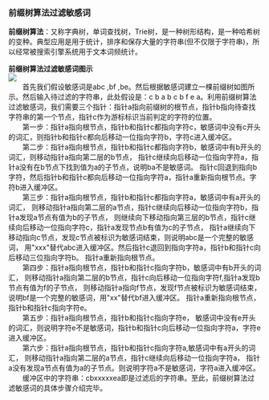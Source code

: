 ### 前缀树算法过滤敏感词  

**前缀树算法**：又称字典树，单词查找树，Trie树，是一种树形结构，是一种哈希树的变种。典型应用是用于统计，排序和保存大量的字符串(但不仅限于字符串)，所以经常被搜索引擎系统用于文本词频统计。   

**前缀树算法过滤敏感词图示**  
![](https://github.com/zhuqianqian1996/Technology/blob/master/%E5%9B%BE%E7%89%87/2.bmp)  
&emsp;&emsp;首先我们假设敏感词是abc ,bf ,be。然后根据敏感词建立一棵前缀树如图所示。然后输入待过滤的字符串，此处假设是：c b a b c b f e a。利用前缀树算法过滤敏感词，我们需要三个指针：指针a指向前缀树的根节点，指针b指向待查找字符串的第一个节点，指针c作为游标标识当前判定的字符的位置。  
&emsp;&emsp;第一步：指针a指向根节点，指针b和指针c都指向字符c，敏感词中没有c开头的词汇，则指针b和指针c都向后移动一位指向字符b，字符c进入缓冲区。  
&emsp;&emsp;第二步：指针a指向根节点，指针b和指针c都指向字符b，敏感词中有b开头的词汇，则移动指针a指向第二层的b节点，
指针c继续向后移动一位指向字符a，指针a没有在b节点下找到值为a的子节点，说明ba不是敏感词。
指针c回退到指向b字符，然后指针b和指针c都向后移动一位指向字符a，指针a重新指向根节点。字符b进入缓冲区。  
&emsp;&emsp;第三步：指针a指向根节点，指针b和指针c都指向字符a，敏感词中有a开头的词汇，
则移动指针a指向第二层的a节点，指针c继续向后移动一位指向字符b，指针a发现a节点有值为b的子节点，
则继续向下移动指向第三层的b节点，指针c继续向后移动一位指向字符c，指针a发现节点b有值为c的子节点，
指针a继续向下移动指向c节点，发现c节点被标识为敏感词结束，则说明abc是一个完整的敏感词，
用"xxx"替代abc进入缓冲区。然后指针c退回到指向字符a，指针b和指针c向后移动三位指向字符b。
指针a重新指向根节点。  
&emsp;&emsp;第四步：指针a指向根节点，指针b和指针c指向字符b，敏感词中有b开头的词汇，
则移动指针a指向第二层的b节点，指针c向后移动一位指向字符f,指针a发现b节点有值为f的子节点，
则移动指针a指向f节点，发现f节点被标识为敏感词结束，说明bf是一个完整的敏感词，用"xx"替代bf进入缓冲区。
指针a重新指向根节点，指针b和指针c指向字符e。    
&emsp;&emsp;第五步：指针a指向根节点，指针b和指针c指向字符e，
敏感词中没有e开头的词汇，则说明字符e不是敏感词，指针b和指针c向后移动一位指向字符a，字符e进入缓冲区。  
&emsp;&emsp;第六步：指针a指向根节点，指针b和指针c指向字符a,敏感词中有a开头的词汇， 则移动指针a指向第二层的a节点，指针c继续向后移动一位指向字符a，
指针a没有发现a节点有值为a的子节点。则说明字符a不是敏感词，字符a进入缓冲区。  
&emsp;&emsp;缓冲区中的字符串：cbxxxxxea即是过滤后的字符串。至此，前缀树算法过滤敏感词的具体步骤介绍完毕。
